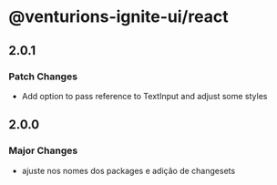 # @venturions-ignite-ui/react

## 2.0.1

### Patch Changes

- Add option to pass reference to TextInput and adjust some styles

## 2.0.0

### Major Changes

- ajuste nos nomes dos packages e adição de changesets
